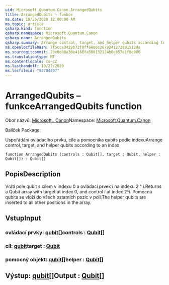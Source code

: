 ```yaml
---
uid: Microsoft.Quantum.Canon.ArrangedQubits
title: ArrangedQubits – funkce
ms.date: 10/26/2020 12:00:00 AM
ms.topic: article
qsharp.kind: function
qsharp.namespace: Microsoft.Quantum.Canon
qsharp.name: ArrangedQubits
qsharp.summary: Arrange control, target, and helper qubits according to an index
ms.openlocfilehash: 7f5cce3429b72f0ff6e00c2079241272881512da
ms.sourcegitcommit: 29e0d88a30e4166fa580132124b0eb57e1f0e986
ms.translationtype: MT
ms.contentlocale: cs-CZ
ms.lasthandoff: 10/27/2020
ms.locfileid: "92704497"
---
```

# <a name="arrangedqubits-function"></a><span data-ttu-id="727bd-102">ArrangedQubits – funkce</span><span class="sxs-lookup"><span data-stu-id="727bd-102">ArrangedQubits function</span></span>

<span data-ttu-id="727bd-103">Obor názvů: [Microsoft.. Canon](xref:Microsoft.Quantum.Canon)</span><span class="sxs-lookup"><span data-stu-id="727bd-103">Namespace: [Microsoft.Quantum.Canon](xref:Microsoft.Quantum.Canon)</span></span>

<span data-ttu-id="727bd-104">Balíček [](https://nuget.org/packages/)</span><span class="sxs-lookup"><span data-stu-id="727bd-104">Package: [](https://nuget.org/packages/)</span></span>


<span data-ttu-id="727bd-105">Uspořádání ovládacího prvku, cíle a pomocníka qubits podle indexu</span><span class="sxs-lookup"><span data-stu-id="727bd-105">Arrange control, target, and helper qubits according to an index</span></span>

```qsharp
function ArrangedQubits (controls : Qubit[], target : Qubit, helper : Qubit[]) : Qubit[]
```


## <a name="description"></a><span data-ttu-id="727bd-106">Popis</span><span class="sxs-lookup"><span data-stu-id="727bd-106">Description</span></span>

<span data-ttu-id="727bd-107">Vrátí pole qubit s cílem v indexu 0 a ovládací prvek i na indexu 2 ^ i.</span><span class="sxs-lookup"><span data-stu-id="727bd-107">Returns a Qubit array with target at index 0, and control i at index 2^i.</span></span>  <span data-ttu-id="727bd-108">Pomocná qubits se vloží do všech ostatních pozic v poli.</span><span class="sxs-lookup"><span data-stu-id="727bd-108">The helper qubits are inserted to all other positions in the array.</span></span>

## <a name="input"></a><span data-ttu-id="727bd-109">Vstup</span><span class="sxs-lookup"><span data-stu-id="727bd-109">Input</span></span>

### <a name="controls--qubit"></a><span data-ttu-id="727bd-110">ovládací prvky: [qubit](xref:microsoft.quantum.lang-ref.qubit)[]</span><span class="sxs-lookup"><span data-stu-id="727bd-110">controls : [Qubit](xref:microsoft.quantum.lang-ref.qubit)[]</span></span>




### <a name="target--qubit"></a><span data-ttu-id="727bd-111">cíl: [qubit](xref:microsoft.quantum.lang-ref.qubit)</span><span class="sxs-lookup"><span data-stu-id="727bd-111">target : [Qubit](xref:microsoft.quantum.lang-ref.qubit)</span></span>




### <a name="helper--qubit"></a><span data-ttu-id="727bd-112">pomocný objekt: [qubit](xref:microsoft.quantum.lang-ref.qubit)[]</span><span class="sxs-lookup"><span data-stu-id="727bd-112">helper : [Qubit](xref:microsoft.quantum.lang-ref.qubit)[]</span></span>





## <a name="output--qubit"></a><span data-ttu-id="727bd-113">Výstup: [qubit](xref:microsoft.quantum.lang-ref.qubit)[]</span><span class="sxs-lookup"><span data-stu-id="727bd-113">Output : [Qubit](xref:microsoft.quantum.lang-ref.qubit)[]</span></span>


